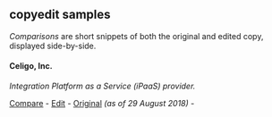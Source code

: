 ## copyedit samples

*Comparisons* are short snippets of both the original and edited copy, displayed side-by-side.

#### Celigo, Inc.  
*Integration Platform as a Service (iPaaS) provider.*  

[Compare](..\compare\celigo\README.md) -
[Edit](..\..\assets\celigo\celigo-integration-edit.pdf) -
[Original](..\..\assets\celigo\celigo-integration-page.pdf) *(as of 29 August 2018)* -
